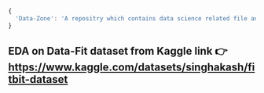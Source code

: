``` javascript
{
  'Data-Zone': 'A repositry which contains data science related file and project'
}
```
## EDA on Data-Fit dataset from Kaggle link 👉 https://www.kaggle.com/datasets/singhakash/fitbit-dataset

